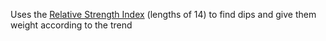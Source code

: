 Uses the [Relative Strength Index](https://www.investopedia.com/terms/r/rsi.asp) (lengths of 14) to find dips and give them weight according to the trend
